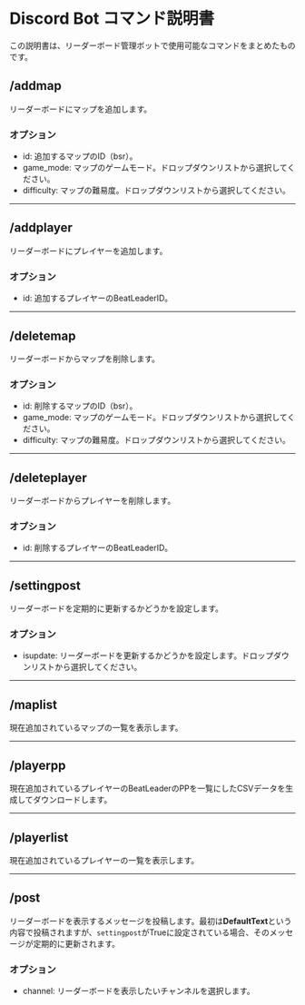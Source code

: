 # Discord Bot コマンド説明書

この説明書は、リーダーボード管理ボットで使用可能なコマンドをまとめたものです。

## /addmap
リーダーボードにマップを追加します。

### オプション
- id: 追加するマップのID（bsr）。
- game_mode: マップのゲームモード。ドロップダウンリストから選択してください。
- difficulty: マップの難易度。ドロップダウンリストから選択してください。

---

## /addplayer
リーダーボードにプレイヤーを追加します。

### オプション
- id: 追加するプレイヤーのBeatLeaderID。

---

## /deletemap
リーダーボードからマップを削除します。

### オプション
- id: 削除するマップのID（bsr）。
- game_mode: マップのゲームモード。ドロップダウンリストから選択してください。
- difficulty: マップの難易度。ドロップダウンリストから選択してください。

---

## /deleteplayer
リーダーボードからプレイヤーを削除します。

### オプション
- id: 削除するプレイヤーのBeatLeaderID。

---

## /settingpost
リーダーボードを定期的に更新するかどうかを設定します。

### オプション
- isupdate: リーダーボードを更新するかどうかを設定します。ドロップダウンリストから選択してください。

---

## /maplist
現在追加されているマップの一覧を表示します。

---

## /playerpp
現在追加されているプレイヤーのBeatLeaderのPPを一覧にしたCSVデータを生成してダウンロードします。

---

## /playerlist
現在追加されているプレイヤーの一覧を表示します。

---

## /post
リーダーボードを表示するメッセージを投稿します。最初は**DefaultText**という内容で投稿されますが、`settingpost`がTrueに設定されている場合、そのメッセージが定期的に更新されます。

### オプション
- channel: リーダーボードを表示したいチャンネルを選択します。
